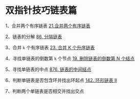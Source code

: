 # 双指针技巧链表篇

1、合并两个有序链表 
      [21.合并两个有序链表](https://leetcode.cn/problems/merge-two-sorted-lists/)

2、链表的分解
      [86. 分隔链表](https://leetcode.com/problems/partition-list/)

3、合并 `k` 个有序链表
      [23. 合并 K 个升序链表](https://leetcode.cn/problems/merge-k-sorted-lists/)

4、寻找单链表的倒数第 `k` 个节点
      [19. 删除链表的倒数第 N 个结点](https://leetcode.cn/problems/remove-nth-node-from-end-of-list/)

5、寻找单链表的中点
      [876. 链表的中间结点](https://leetcode.cn/problems/middle-of-the-linked-list/)

6、判断单链表是否包含环并找出环起点
      [142. 环形链表 II](https://leetcode.cn/problems/linked-list-cycle-ii/)

7、判断两个单链表是否相交并找出交点